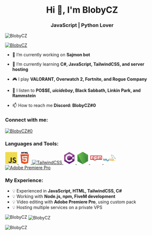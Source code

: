 <h1 align="center">Hi 👋, I'm BlobyCZ</h1>
<h3 align="center">JavaScript | Python Lover </h3>

<p align="left"> <img src="https://komarev.com/ghpvc/?username=NotBloby&label=Profile%20views&color=0e75b6&style=flat" alt="BlobyCZ" /> </p>

<p align="left"> <a href="https://github.com/ryo-ma/github-profile-trophy"><img src="https://github-profile-trophy.vercel.app/?username=NotBloby" alt="BlobyCZ" /></a> </p>

- 🔭 I’m currently working on **Sajmon bot**

- 🌱 I’m currently learning **C#, JavaScript, TailwindCSS, and server hosting**

- 🎮 I play **VALORANT, Overwatch 2, Fortnite, and Rogue Company**

- 🎵 I listen to **PO$$E, $uicideboy$, Black Sabbath, Linkin Park, and Rammstein**

- 📫 How to reach me **Discord: BlobyCZ#0**

<h3 align="left">Connect with me:</h3>
<p align="left">
<a href="https://discord.gg/BlobyCZ#0" target="blank"><img align="center" src="https://raw.githubusercontent.com/rahuldkjain/github-profile-readme-generator/master/src/images/icons/Social/discord.svg" alt="BlobyCZ#0" height="30" width="40" /></a>
</p>

<h3 align="left">Languages and Tools:</h3>
<p align="left"> 
  <a href="https://developer.mozilla.org/en-US/docs/Web/JavaScript" target="_blank" rel="noreferrer"> 
    <img src="https://raw.githubusercontent.com/devicons/devicon/master/icons/javascript/javascript-original.svg" alt="JavaScript" width="40" height="40"/> 
  </a> 
  <a href="https://www.w3.org/html/" target="_blank" rel="noreferrer"> 
    <img src="https://raw.githubusercontent.com/devicons/devicon/master/icons/html5/html5-original-wordmark.svg" alt="HTML5" width="40" height="40"/> 
  </a> 
  <a href="https://tailwindcss.com/" target="_blank" rel="noreferrer"> 
    <img src="https://external-content.duckduckgo.com/iu/?u=https%3A%2F%2Fupload.wikimedia.org%2Fwikipedia%2Fcommons%2Fthumb%2Fd%2Fd5%2FTailwind_CSS_Logo.svg%2F1024px-Tailwind_CSS_Logo.svg.png%3F20230715030042&f=1&nofb=1&ipt=05af48d0d9b214414fd59ce9ad7ba72e4143ba2b16a46bf3add62a198700d0e3&ipo=images" alt="TailwindCSS" width="40" height="40"/> 
  </a> 
  <a href="https://learn.microsoft.com/en-us/dotnet/csharp/" target="_blank" rel="noreferrer"> 
    <img src="https://raw.githubusercontent.com/devicons/devicon/master/icons/csharp/csharp-original.svg" alt="C#" width="40" height="40"/> 
  </a> 
  <a href="https://nodejs.org/" target="_blank" rel="noreferrer"> 
    <img src="https://raw.githubusercontent.com/devicons/devicon/master/icons/nodejs/nodejs-original.svg" alt="Node.js" width="40" height="40"/> 
  </a> 
  <a href="https://www.npmjs.com/" target="_blank" rel="noreferrer"> 
    <img src="https://raw.githubusercontent.com/devicons/devicon/master/icons/npm/npm-original-wordmark.svg" alt="npm" width="40" height="40"/> 
  </a> 
  <a href="https://www.mysql.com/" target="_blank" rel="noreferrer"> 
    <img src="https://raw.githubusercontent.com/devicons/devicon/master/icons/mysql/mysql-original-wordmark.svg" alt="MySQL" width="40" height="40"/> 
  </a> 
  <a href="https://adobe.com/premiere-pro" target="_blank" rel="noreferrer"> 
    <img src="https://upload.wikimedia.org/wikipedia/commons/4/40/Adobe_Premiere_Pro_CC_icon.svg" alt="Adobe Premiere Pro" width="40" height="40"/> 
  </a> 
</p>

<h3 align="left">My Experience:</h3>
<ul>
  <li>💡 Experienced in <strong>JavaScript, HTML, TailwindCSS, C#</strong></li>
  <li>💡 Working with <strong>Node.js, npm, FiveM development</strong></li>
  <li>💡 Video editing with <strong>Adobe Premiere Pro</strong>, using custom pack</li>
  <li>💡 Hosting multiple services on a private VPS</li>
</ul>

<p><img align="left" src="https://github-readme-stats.vercel.app/api/top-langs?username=NotBloby&show_icons=true&locale=en&layout=compact" alt="BlobyCZ" /></p>

<p>&nbsp;<img align="center" src="https://github-readme-stats.vercel.app/api?username=NotBloby&show_icons=true&locale=en" alt="BlobyCZ" /></p>

<p><img align="center" src="https://github-readme-streak-stats.herokuapp.com/?user=BlobyCZ&" alt="BlobyCZ" /></p>
